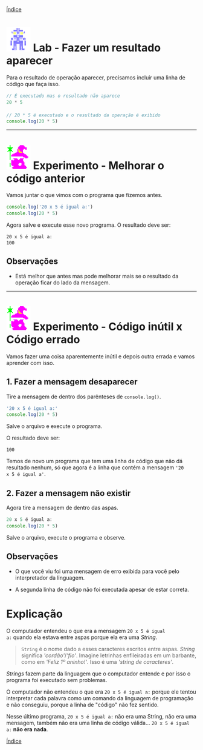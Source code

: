 [Índice](README.md)

# ![Robô](img/robof-64px.png) Lab - Fazer um resultado aparecer

Para o resultado de operação aparecer, precisamos incluir uma linha de código que faça isso.


```js
// É executado mas o resultado não aparece
20 * 5

// 20 * 5 é executado e o resultado da operação é exibido 
console.log(20 * 5)
```

---
# ![Mago](img/mago-64px.png) Experimento - Melhorar o código anterior


Vamos juntar o que vimos com o programa que fizemos antes.

``` js
console.log('20 x 5 é igual a:')
console.log(20 * 5)
```

Agora salve e execute esse novo programa. O resultado deve ser:

```
20 x 5 é igual a:
100
```
## Observações

- Está melhor que antes mas pode melhorar mais se o resultado da operação ficar do lado da mensagem. 

--- 
 # ![Mago](img/mago-64px.png) Experimento - Código inútil x Código errado

Vamos fazer uma coisa aparentemente inútil e depois outra errada e vamos aprender com isso.

##  1. Fazer a mensagem desaparecer

Tire a mensagem de dentro dos parênteses de <code>console.log()</code>.

``` js
'20 x 5 é igual a:'
console.log(20 * 5)
```
Salve o arquivo e execute o programa.

O resultado deve ser:

```
100
```
Temos de novo um programa que tem uma linha de código que não dá resultado nenhum, só que agora é a linha que contém a mensagem <code>'20 x 5 é igual a'</code>.

## 2. Fazer a mensagem não existir

Agora tire a mensagem de dentro das aspas.

``` js
20 x 5 é igual a:
console.log(20 * 5)
```

Salve o arquivo, execute o programa e observe.

## Observações

- O que você viu foi uma mensagem de erro exibida para você pelo interpretador da linguagem.

- A segunda linha de código não foi executada apesar de estar correta.

# Explicação

O computador entendeu o que era a mensagem <code>20 x 5 é igual a:</code> quando ela estava entre aspas porque ela era uma *String*.

> <code>String</code> é o nome dado a esses caracteres escritos entre aspas. *String* significa *'cordão'*/*'fio'*. Imagine letrinhas enfileiradas em um barbante, como em *'Feliz 1º aninho!'*. Isso é uma *'string de caracteres'*.

*Strings* fazem parte da linguagem que o computador entende e por isso o programa foi executado sem problemas.


O computador não entendeu o que era <code>20 x 5 é igual a:</code> porque ele tentou interpretar cada palavra como um comando da linguagem de programação e não conseguiu, porque a linha de "código" não fez sentido.

Nesse último programa, <code>20 x 5 é igual a:</code> não era uma String, não era uma mensagem, também não era uma linha de código válida... <code>20 x 5 é igual a:</code> **não era nada**.

[Índice](README.md)